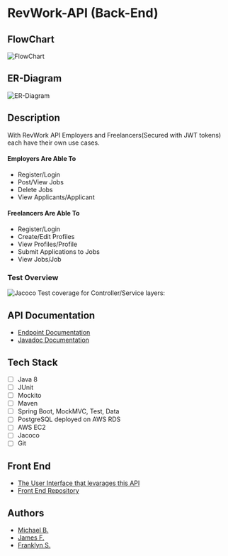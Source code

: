 # RevWork-API (Back-End)

## FlowChart
![FlowChart](FlowChart.PNG)
## ER-Diagram
![ER-Diagram](ER-DiagramRevWork.PNG)

## Description

With RevWork API Employers and Freelancers(Secured with JWT tokens) each have their own use cases.
#### Employers Are Able To
 - Register/Login
 - Post/View Jobs
 - Delete Jobs
 - View Applicants/Applicant
 #### Freelancers Are Able To
 - Register/Login
 - Create/Edit Profiles
 - View Profiles/Profile
 - Submit Applications to Jobs
 - View Jobs/Job
### Test Overview
![Jacoco Test coverage for Controller/Service layers:](codecoverage.png)
## API Documentation
- [Endpoint Documentation](https://studio.apicur.io/preview?aid=75051)
- [Javadoc Documentation](https://newpagodi.github.io/p2docs/)

## Tech Stack
- [ ] Java 8
- [ ] JUnit
- [ ] Mockito
- [ ] Maven
- [ ] Spring Boot, MockMVC, Test, Data
- [ ] PostgreSQL deployed on AWS RDS
- [ ] AWS EC2
- [ ] Jacoco
- [ ] Git 

## Front End

- [The User Interface that levarages this API ](http://revtraining.s3-website.us-east-2.amazonaws.com/index.html) 
- [Front End Repository](https://github.com/220620-java/p2-revWork-UI)

## Authors
- [Michael B.](https://github.com/NewPagodi)
- [James F.](https://github.com/Fullerj289)
- [Franklyn S.](https://github.com/fsanche3)

